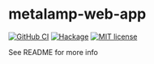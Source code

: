 # metalamp-web-app

[![GitHub CI](https://github.com/uhbif19/metalamp-web-app/workflows/CI/badge.svg)](https://github.com/uhbif19/metalamp-web-app/actions)
[![Hackage](https://img.shields.io/hackage/v/metalamp-web-app.svg?logo=haskell)](https://hackage.haskell.org/package/metalamp-web-app)
[![MIT license](https://img.shields.io/badge/license-MIT-blue.svg)](LICENSE)

See README for more info
